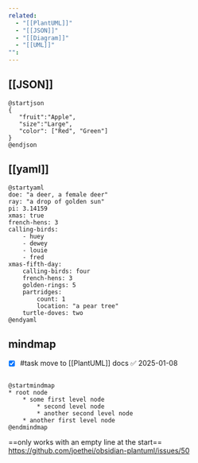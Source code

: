 ```yaml
---
related:
  - "[[PlantUML]]"
  - "[[JSON]]"
  - "[[Diagram]]"
  - "[[UML]]"
"":
---
```

## [[JSON]]

```plantuml
@startjson
{
   "fruit":"Apple",
   "size":"Large",
   "color": ["Red", "Green"]
}
@endjson
```

## [[yaml]]

```plantuml
@startyaml
doe: "a deer, a female deer"
ray: "a drop of golden sun"
pi: 3.14159
xmas: true
french-hens: 3
calling-birds: 
	- huey
	- dewey
	- louie
	- fred
xmas-fifth-day: 
	calling-birds: four
	french-hens: 3
	golden-rings: 5
	partridges: 
		count: 1
		location: "a pear tree"
	turtle-doves: two
@endyaml
```

## mindmap
- [x] #task move to [[PlantUML]] docs ✅ 2025-01-08
```plantuml

@startmindmap
* root node
	* some first level node
		* second level node
		* another second level node
	* another first level node
@endmindmap
```
==only works with an empty line at the start==  https://github.com/joethei/obsidian-plantuml/issues/50
